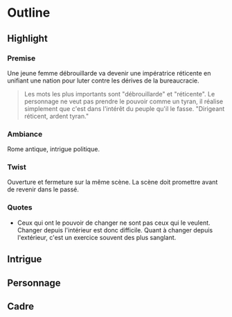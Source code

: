 # Outline

## Highlight

### Premise
Une jeune femme débrouillarde va devenir une impératrice réticente en unifiant une nation pour luter contre les dérives de la bureaucracie.

> Les mots les plus importants sont "débrouillarde" et "réticente". Le personnage ne veut pas prendre le pouvoir comme un tyran, il réalise simplement que c'est dans l'intérêt du peuple qu'il le fasse. "Dirigeant réticent, ardent tyran."

### Ambiance

Rome antique, intrigue politique.

### Twist
Ouverture et fermeture sur la même scène. La scène doit promettre avant de revenir dans le passé.

### Quotes
- Ceux qui ont le pouvoir de changer ne sont pas ceux qui le veulent. Changer depuis l'intérieur est donc difficile. Quant à changer depuis l'extérieur, c'est un exercice souvent des plus sanglant.

## Intrigue

## Personnage

## Cadre
